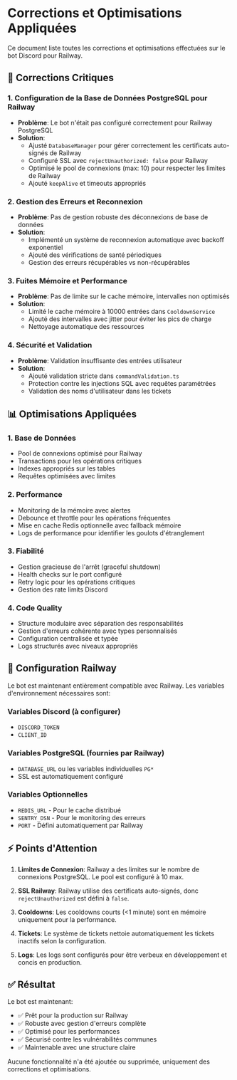 # Corrections et Optimisations Appliquées

Ce document liste toutes les corrections et optimisations effectuées sur le bot Discord pour Railway.

## 🔧 Corrections Critiques

### 1. Configuration de la Base de Données PostgreSQL pour Railway
- **Problème**: Le bot n'était pas configuré correctement pour Railway PostgreSQL
- **Solution**: 
  - Ajusté `DatabaseManager` pour gérer correctement les certificats auto-signés de Railway
  - Configuré SSL avec `rejectUnauthorized: false` pour Railway
  - Optimisé le pool de connexions (max: 10) pour respecter les limites de Railway
  - Ajouté `keepAlive` et timeouts appropriés

### 2. Gestion des Erreurs et Reconnexion
- **Problème**: Pas de gestion robuste des déconnexions de base de données
- **Solution**:
  - Implémenté un système de reconnexion automatique avec backoff exponentiel
  - Ajouté des vérifications de santé périodiques
  - Gestion des erreurs récupérables vs non-récupérables

### 3. Fuites Mémoire et Performance
- **Problème**: Pas de limite sur le cache mémoire, intervalles non optimisés
- **Solution**:
  - Limité le cache mémoire à 10000 entrées dans `CooldownService`
  - Ajouté des intervalles avec jitter pour éviter les pics de charge
  - Nettoyage automatique des ressources

### 4. Sécurité et Validation
- **Problème**: Validation insuffisante des entrées utilisateur
- **Solution**:
  - Ajouté validation stricte dans `commandValidation.ts`
  - Protection contre les injections SQL avec requêtes paramétrées
  - Validation des noms d'utilisateur dans les tickets

## 📊 Optimisations Appliquées

### 1. Base de Données
- Pool de connexions optimisé pour Railway
- Transactions pour les opérations critiques
- Indexes appropriés sur les tables
- Requêtes optimisées avec limites

### 2. Performance
- Monitoring de la mémoire avec alertes
- Debounce et throttle pour les opérations fréquentes
- Mise en cache Redis optionnelle avec fallback mémoire
- Logs de performance pour identifier les goulots d'étranglement

### 3. Fiabilité
- Gestion gracieuse de l'arrêt (graceful shutdown)
- Health checks sur le port configuré
- Retry logic pour les opérations critiques
- Gestion des rate limits Discord

### 4. Code Quality
- Structure modulaire avec séparation des responsabilités
- Gestion d'erreurs cohérente avec types personnalisés
- Configuration centralisée et typée
- Logs structurés avec niveaux appropriés

## 🚀 Configuration Railway

Le bot est maintenant entièrement compatible avec Railway. Les variables d'environnement nécessaires sont:

### Variables Discord (à configurer)
- `DISCORD_TOKEN`
- `CLIENT_ID`

### Variables PostgreSQL (fournies par Railway)
- `DATABASE_URL` ou les variables individuelles `PG*`
- SSL est automatiquement configuré

### Variables Optionnelles
- `REDIS_URL` - Pour le cache distribué
- `SENTRY_DSN` - Pour le monitoring des erreurs
- `PORT` - Défini automatiquement par Railway

## ⚡ Points d'Attention

1. **Limites de Connexion**: Railway a des limites sur le nombre de connexions PostgreSQL. Le pool est configuré à 10 max.

2. **SSL Railway**: Railway utilise des certificats auto-signés, donc `rejectUnauthorized` est défini à `false`.

3. **Cooldowns**: Les cooldowns courts (<1 minute) sont en mémoire uniquement pour la performance.

4. **Tickets**: Le système de tickets nettoie automatiquement les tickets inactifs selon la configuration.

5. **Logs**: Les logs sont configurés pour être verbeux en développement et concis en production.

## ✅ Résultat

Le bot est maintenant:
- ✅ Prêt pour la production sur Railway
- ✅ Robuste avec gestion d'erreurs complète
- ✅ Optimisé pour les performances
- ✅ Sécurisé contre les vulnérabilités communes
- ✅ Maintenable avec une structure claire

Aucune fonctionnalité n'a été ajoutée ou supprimée, uniquement des corrections et optimisations.
